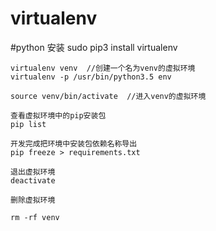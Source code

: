 # virtualenv
#python
安装
sudo pip3 install virtualenv
```
virtualenv venv  //创建一个名为venv的虚拟环境
virtualenv -p /usr/bin/python3.5 env

source venv/bin/activate  //进入venv的虚拟环境

查看虚拟环境中的pip安装包
pip list

开发完成把环境中安装包依赖名称导出
pip freeze > requirements.txt

退出虚拟环境
deactivate

删除虚拟环境

rm -rf venv

```